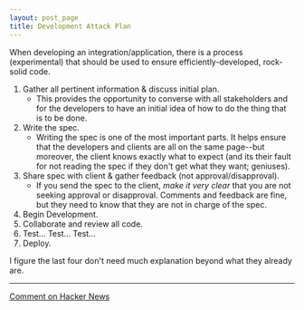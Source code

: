 ```yaml
---
layout: post_page
title: Development Attack Plan
---
```


When developing an integration/application, there is a process (experimental) that should be used to ensure efficiently-developed, rock-solid code.

1. Gather all pertinent information & discuss initial plan.
	* This provides the opportunity to converse with all stakeholders and for the developers to have an initial idea of how to do the thing that is to be done.
2. Write the spec.
	* Writing the spec is one of the most important parts. It helps ensure that the developers and clients are all on the same page--but moreover, the client knows exactly what to expect (and its their fault for not reading the spec if they don't get what they want; geniuses).
3. Share spec with client & gather feedback (not approval/disapproval).
	* If you send the spec to the client, _make it very clear_ that you are not seeking approval or disapproval. Comments and feedback are fine, but they need to know that they are not in charge of the spec.
4. Begin Development.
5. Collaborate and review all code.
6. Test... Test... Test...
7. Deploy.

I figure the last four don't need much explanation beyond what they already are.

---

[Comment on Hacker News](#!)